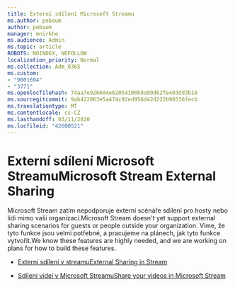 ```yaml
---
title: Externí sdílení Microsoft Streamu
ms.author: pebaum
author: pebaum
manager: mnirkhe
ms.audience: Admin
ms.topic: article
ROBOTS: NOINDEX, NOFOLLOW
localization_priority: Normal
ms.collection: Adm_O365
ms.custom:
- "9001694"
- "3771"
ms.openlocfilehash: 74aa7e926604e62054100b8a99d62fe403dd3b16
ms.sourcegitcommit: 9ab422063e5a474c92ed956d42d222b90336fecb
ms.translationtype: MT
ms.contentlocale: cs-CZ
ms.lasthandoff: 03/11/2020
ms.locfileid: "42600521"
---
```

# <a name="microsoft-stream-external-sharing"></a><span data-ttu-id="33ff3-102">Externí sdílení Microsoft Streamu</span><span class="sxs-lookup"><span data-stu-id="33ff3-102">Microsoft Stream External Sharing</span></span>

<span data-ttu-id="33ff3-103">Microsoft Stream zatím nepodporuje externí scénáře sdílení pro hosty nebo lidi mimo vaši organizaci.</span><span class="sxs-lookup"><span data-stu-id="33ff3-103">Microsoft Stream doesn't yet support external sharing scenarios for guests or people outside your organization.</span></span> <span data-ttu-id="33ff3-104">Víme, že tyto funkce jsou velmi potřebné, a pracujeme na plánech, jak tyto funkce vytvořit.</span><span class="sxs-lookup"><span data-stu-id="33ff3-104">We know these features are highly needed, and we are working on plans for how to build these features.</span></span>

- [<span data-ttu-id="33ff3-105">Externí sdílení v streamu</span><span class="sxs-lookup"><span data-stu-id="33ff3-105">External Sharing in Stream</span></span>](https://docs.microsoft.com/stream/portal-share-video#external-sharing)

- [<span data-ttu-id="33ff3-106">Sdílení videí v Microsoft Streamu</span><span class="sxs-lookup"><span data-stu-id="33ff3-106">Share your videos in Microsoft Stream</span></span>](https://docs.microsoft.com/stream/portal-share-video)
